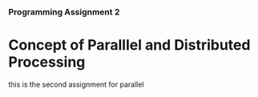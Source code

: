 ### Programming Assignment 2
# Concept of Paralllel and Distributed Processing
this is the second assignment for parallel
